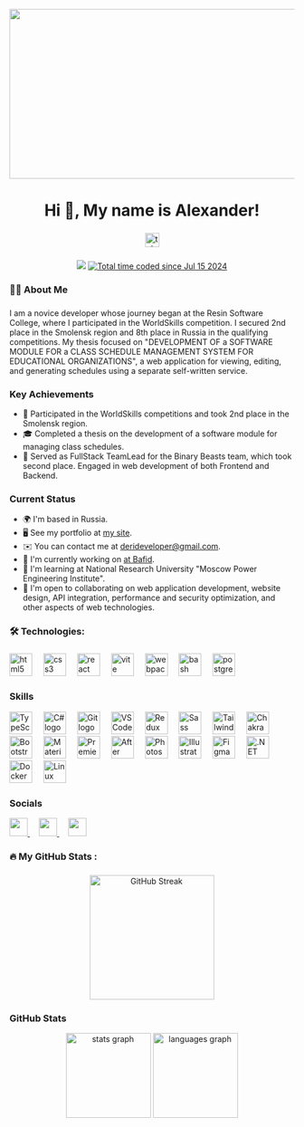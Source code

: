 <br clear="both">

<div align="center">
	<img height="300" width="600" src="https://user-images.githubusercontent.com/74038190/225813708-98b745f2-7d22-48cf-9150-083f1b00d6c9.gif"  />
</div>

###

<h1 align="center">Hi 👋, My name is Alexander!</h1>

###

<div align="center">
	<a href="https://t.me/GulidovAlexander" target="_blank">
		<img src="https://img.shields.io/static/v1?message=Telegram&logo=telegram&label=&color=2CA5E0&logoColor=white&labelColor=&style=for-the-badge" height="25" alt="telegram logo"  />
	</a>
</div>

###

<div align="center">
	<img src="https://visitor-badge.laobi.icu/badge?page_id=gulidovalexander.gulidovalexander&"  />
	<a href="https://wakatime.com/@3311d9e6-b97e-4f7a-824d-27ab49a3d2bb">
		<img src="https://wakatime.com/badge/user/3311d9e6-b97e-4f7a-824d-27ab49a3d2bb.svg" alt="Total time coded since Jul 15 2024" />
	</a>
</div>

###

<h3 align="left">👩‍💻 About Me</h3>

###

<p align="left">
  I am a novice developer whose journey began at the Resin Software College, where I participated in the WorldSkills competition. I secured 2nd place in the Smolensk region and 8th place in Russia in the qualifying competitions. My thesis focused on "DEVELOPMENT OF a SOFTWARE MODULE FOR a CLASS SCHEDULE MANAGEMENT SYSTEM FOR EDUCATIONAL ORGANIZATIONS", a web application for viewing, editing, and generating schedules using a separate self-written service.
</p>

### Key Achievements

- 🥈 Participated in the WorldSkills competitions and took 2nd place in the Smolensk region.
- 🎓 Completed a thesis on the development of a software module for managing class schedules.
- 🚀 Served as FullStack TeamLead for the Binary Beasts team, which took second place. Engaged in web development of both Frontend and Backend.

### Current Status

- 🌍 I'm based in Russia.
- 🖥️ See my portfolio at [my site](http://derideveloper.ru/developer/projects).
- ✉️ You can contact me at [derideveloper@gmail.com](mailto:derideveloper@gmail.com).
- 🚀 I'm currently working on [at Bafid](http://bafid.com).
- 🧠 I'm learning at National Research University "Moscow Power Engineering Institute".
- 🤝 I'm open to collaborating on web application development, website design, API integration, performance and security optimization, and other aspects of web technologies.

###

<h3 align="left">🛠 Technologies:</h3>

###

<div align="left">
	<img src="https://cdn.jsdelivr.net/gh/devicons/devicon/icons/html5/html5-original.svg" height="40" alt="html5 logo"  />
	<img width="12" />
	<img src="https://cdn.jsdelivr.net/gh/devicons/devicon/icons/css3/css3-original.svg" height="40" alt="css3 logo"  />
	<img width="12" />
	<img src="https://cdn.jsdelivr.net/gh/devicons/devicon/icons/react/react-original.svg" height="40" alt="react logo"  />
	<img width="12" />
	<img src="https://skillicons.dev/icons?i=vite" height="40" alt="vite logo"  />
	<img width="12" />
	<img src="https://cdn.simpleicons.org/webpack/8DD6F9" height="40" alt="webpack logo"  />
	<img width="12" />
	<img src="https://cdn.simpleicons.org/gnubash/4EAA25" height="40" alt="bash logo"  />
	<img width="12" />
	<img src="https://skillicons.dev/icons?i=postgres" height="40" alt="postgresql logo"  />
</div>

### Skills

<div align="left">
	<img src="https://raw.githubusercontent.com/danielcranney/readme-generator/main/public/icons/skills/typescript-colored.svg" height="40" alt="TypeScript logo"  />
	<img width="12" />
	<img src="https://raw.githubusercontent.com/danielcranney/readme-generator/main/public/icons/skills/csharp-colored.svg" height="40" alt="C# logo"  />
	<img width="12" />
	<img src="https://raw.githubusercontent.com/danielcranney/readme-generator/main/public/icons/skills/git-colored.svg" height="40" alt="Git logo"  />
	<img width="12" />
	<img src="https://raw.githubusercontent.com/danielcranney/readme-generator/main/public/icons/skills/visualstudiocode.svg" height="40" alt="VS Code logo"  />
	<img width="12" />
	<img src="https://raw.githubusercontent.com/danielcranney/readme-generator/main/public/icons/skills/redux-colored.svg" height="40" alt="Redux logo"  />
	<img width="12" />
	<img src="https://raw.githubusercontent.com/danielcranney/readme-generator/main/public/icons/skills/sass-colored.svg" height="40" alt="Sass logo"  />
	<img width="12" />
	<img src="https://raw.githubusercontent.com/danielcranney/readme-generator/main/public/icons/skills/tailwindcss-colored.svg" height="40" alt="TailwindCSS logo"  />
	<img width="12" />
	<img src="https://raw.githubusercontent.com/danielcranney/readme-generator/main/public/icons/skills/chakra-colored.svg" height="40" alt="Chakra UI logo"  />
	<img width="12" />
	<img src="https://raw.githubusercontent.com/danielcranney/readme-generator/main/public/icons/skills/bootstrap-colored.svg" height="40" alt="Bootstrap logo"  />
	<img width="12" />
	<img src="https://raw.githubusercontent.com/danielcranney/readme-generator/main/public/icons/skills/materialui-colored.svg" height="40" alt="Material UI logo"  />
	<img width="12" />
	<img src="https://raw.githubusercontent.com/danielcranney/readme-generator/main/public/icons/skills/premierepro-colored-dark.svg" height="40" alt="Premiere Pro logo"  />
	<img width="12" />
	<img src="https://raw.githubusercontent.com/danielcranney/readme-generator/main/public/icons/skills/aftereffects-colored-dark.svg" height="40" alt="After Effects logo"  />
	<img width="12" />
	<img src="https://raw.githubusercontent.com/danielcranney/readme-generator/main/public/icons/skills/photoshop-colored-dark.svg" height="40" alt="Photoshop logo"  />
	<img width="12" />
	<img src="https://raw.githubusercontent.com/danielcranney/readme-generator/main/public/icons/skills/illustrator-colored-dark.svg" height="40" alt="Illustrator logo"  />
	<img width="12" />
	<img src="https://raw.githubusercontent.com/danielcranney/readme-generator/main/public/icons/skills/figma-colored.svg" height="40" alt="Figma logo"  />
	<img width="12" />
	<img src="https://raw.githubusercontent.com/danielcranney/readme-generator/main/public/icons/skills/dot-net-colored.svg" height="40" alt=".NET logo"  />
	<img width="12" />
	<img src="https://raw.githubusercontent.com/danielcranney/readme-generator/main/public/icons/skills/docker-colored.svg" height="40" alt="Docker logo"  />
	<img width="12" />
	<img src="https://raw.githubusercontent.com/danielcranney/readme-generator/main/public/icons/skills/linux-colored.svg" height="40" alt="Linux logo"  />
</div>

### Socials

<p align="left"> 
	<a href="https://www.github.com/GulidovAlexander" target="_blank" rel="noreferrer"> 
		<picture> 
			<source media="(prefers-color-scheme: dark)" srcset="https://raw.githubusercontent.com/danielcranney/readme-generator/main/public/icons/socials/github-dark.svg" /> 
			<source media="(prefers-color-scheme: light)" srcset="https://raw.githubusercontent.com/danielcranney/readme-generator/main/public/icons/socials/github.svg" /> 
			<img src="https://raw.githubusercontent.com/danielcranney/readme-generator/main/public/icons/socials/github.svg" width="32" height="32" /> 
		</picture> 
	</a>
	<img width="12" />
	<a href="https://vk.com/GulidovAlexander" target="_blank" rel="noreferrer"> 
		<picture> 
			<source media="(prefers-color-scheme: dark)" srcset="https://vk.com/images/icons/favicons/fav_logo.ico" /> 
			<source media="(prefers-color-scheme: light)" srcset="https://vk.com/images/icons/favicons/fav_logo.ico" /> 
			<img src="https://vk.com/images/icons/favicons/fav_logo.ico" width="32" height="32" /> 
		</picture> 
	</a>
	<img width="12" />
	<a href="https://t.me/GulidovAlexanderDev" target="_blank" rel="noreferrer"> 
		<picture> 
			<source media="(prefers-color-scheme: dark)" srcset="https://telegram.org/favicon.ico" /> 
			<source media="(prefers-color-scheme: light)" srcset="https://telegram.org/favicon.ico" /> 
			<img src="https://telegram.org/favicon.ico" width="32" height="32" /> 
		</picture> 
	</a>
</p>

###

<h3 align="left">🔥   My GitHub Stats :</h3>

###

<div align="center">
	<a href="https://git.io/streak-stats"><img src="https://streak-stats.demolab.com?user=GulidovAlexander&theme=tokyonight-duo&hide_border=false&border_radius=5&order=3" height="220" alt="GitHub Streak" /></a>
</div>

### GitHub Stats

<div align="center">
	<img src="https://github-readme-stats.vercel.app/api?username=GulidovAlexander&hide_title=false&hide_rank=false&show_icons=true&include_all_commits=true&count_private=true&disable_animations=false&theme=dracula&locale=en&hide_border=false&order=1" height="150" alt="stats graph"  />
	<img src="https://github-readme-stats.vercel.app/api/top-langs?username=GulidovAlexander&locale=en&hide_title=false&layout=compact&card_width=320&langs_count=5&theme=dracula&hide_border=false&order=2" height="150" alt="languages graph"  />
</div>

###
